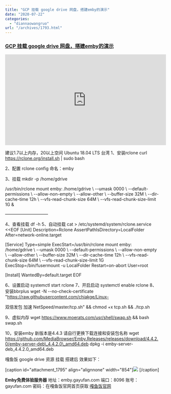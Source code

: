 ```yaml
---
title: "GCP 挂载 google drive 网盘，搭建emby的演示"
date: "2020-07-22"
categories: 
  - "diannaowangruo"
url: "/archives/1793.html"
---
```


### [GCP 挂载 google drive 网盘，搭建emby的演示](https://bbsok.cf/archives/1312)

<iframe title="媲美netflix，emby 搭建 第二期 google云搭建+rclone挂载googledrive，以及服务器首次设置" src="https://www.youtube.com/embed/C6VYVDEAX1o?feature=oembed" width="525" height="295" frameborder="0" allowfullscreen="allowfullscreen" data-mce-fragment="1"></iframe>

建议1.7以上内存，20以上空间 Ubuntu 18.04 LTS 台湾 1、安装rclone curl https://rclone.org/install.sh | sudo bash

2、配置 rclone config 命名：emby

3、挂载 mkdir -p /home/gdrive

/usr/bin/rclone mount emby: /home/gdrive \\ --umask 0000 \\ --default-permissions \\ --allow-non-empty \\ --allow-other \\ --buffer-size 32M \\ --dir-cache-time 12h \\ --vfs-read-chunk-size 64M \\ --vfs-read-chunk-size-limit 1G &

——————————

4、查看挂载 df -h 5、自动挂载 cat > /etc/systemd/system/rclone.service <<EOF \[Unit\] Description=Rclone AssertPathIsDirectory=LocalFolder After=network-online.target

\[Service\] Type=simple ExecStart=/usr/bin/rclone mount emby: /home/gdrive \\ --umask 0000 \\ --default-permissions \\ --allow-non-empty \\ --allow-other \\ --buffer-size 32M \\ --dir-cache-time 12h \\ --vfs-read-chunk-size 64M \\ --vfs-read-chunk-size-limit 1G ExecStop=/bin/fusermount -u LocalFolder Restart=on-abort User=root

\[Install\] WantedBy=default.target EOF

6、设置启动 systemctl start rclone 7、开启启动 systemctl enable rclone 8、安装bbrplus wget -N --no-check-certificate "https://raw.githubusercontent.com/chiakge/Linux-

双倍发包 加速 NetSpeed/master/tcp.sh" && chmod +x tcp.sh && ./tcp.sh

9、虚拟内存 wget https://www.moerats.com/usr/shell/swap.sh && bash swap.sh

10，安装emby 新版本是4.4.3 请自行更换下载连接和安装包名称 wget https://github.com/MediaBrowser/Emby.Releases/releases/download/4.4.2.0/emby-server-deb\_4.4.2.0\_amd64.deb dpkg -i emby-server-deb\_4.4.2.0\_amd64.deb

嘎鱼饭 google drive 资源 挂载 搭建后 效果如下：

\[caption id="attachment\_1795" align="alignnone" width="854"\][![](https://img.zhoujie218.top/wp-content/uploads/2020/07/unnamed-file-42-854x1024.png)](https://img.zhoujie218.top/wp-content/uploads/2020/07/unnamed-file-42.png) \[/caption\]

**Emby免费体验服务器** 地址：emby.gayufan.com 端口：8096 账号：gayufan.com 密码：在嘎鱼饭官网首页获取 [嘎鱼饭官网](https://gayufan.com/)

